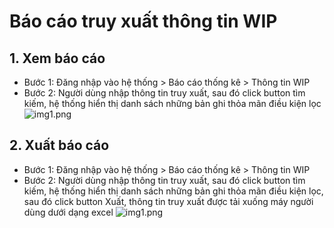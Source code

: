 # Báo cáo truy xuất thông tin WIP

## 1. Xem báo cáo

- Bước 1: Đăng nhập vào hệ thống > Báo cáo thống kê > Thông tin WIP
- Bước 2: Người dùng nhập thông tin truy xuất, sau đó click button tìm kiếm, hệ thống hiển thị danh sách những bản ghi thỏa mãn điều kiện lọc
  ![img1.png](/img/WIP/img1.png)

## 2. Xuất báo cáo

- Bước 1: Đăng nhập vào hệ thống > Báo cáo thống kê > Thông tin WIP
- Bước 2: Người dùng nhập thông tin truy xuất, sau đó click button tìm kiếm, hệ thống hiển thị danh sách những bản ghi thỏa mãn điều kiện lọc, sau đó click button Xuất, thông tin truy xuất được tải xuống máy người dùng dưới dạng excel
  ![img1.png](/img/WIP/img1.png)